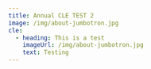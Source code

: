 ```yaml
---
title: Annual CLE TEST 2
image: /img/about-jumbotron.jpg
cle:
  - heading: This is a test
    imageUrl: /img/about-jumbotron.jpg
    text: Testing
---
```


